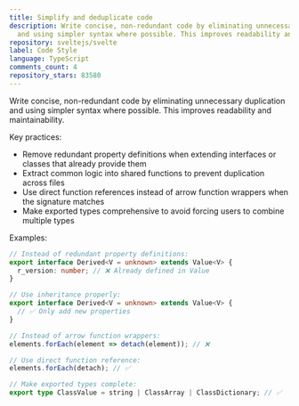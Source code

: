 ```yaml
---
title: Simplify and deduplicate code
description: Write concise, non-redundant code by eliminating unnecessary duplication
  and using simpler syntax where possible. This improves readability and maintainability.
repository: sveltejs/svelte
label: Code Style
language: TypeScript
comments_count: 4
repository_stars: 83580
---
```


Write concise, non-redundant code by eliminating unnecessary duplication and using simpler syntax where possible. This improves readability and maintainability.

Key practices:
- Remove redundant property definitions when extending interfaces or classes that already provide them
- Extract common logic into shared functions to prevent duplication across files  
- Use direct function references instead of arrow function wrappers when the signature matches
- Make exported types comprehensive to avoid forcing users to combine multiple types

Examples:
```typescript
// Instead of redundant property definitions:
export interface Derived<V = unknown> extends Value<V> {
  r_version: number; // ❌ Already defined in Value
}

// Use inheritance properly:
export interface Derived<V = unknown> extends Value<V> {
  // ✅ Only add new properties
}

// Instead of arrow function wrappers:
elements.forEach(element => detach(element)); // ❌

// Use direct function reference:
elements.forEach(detach); // ✅

// Make exported types complete:
export type ClassValue = string | ClassArray | ClassDictionary; // ✅
```